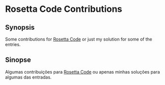 # Rosetta Code Contributions

## Synopsis

Some contributions for [Rosetta Code](rosettacode.org/) or just my solution for some of the entries.

## Sinopse

Algumas contribuições para [Rosetta Code](rosettacode.org/) ou apenas minhas soluções para algumas das entradas.
